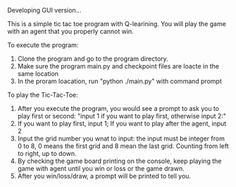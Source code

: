 
Developing GUI version...

This is a simple tic tac toe program with Q-learining. You will play the game with an agent that you properly cannot win.

To execute the program:
1. Clone the program and go to the program directory.
2. Make sure the program main.py and checkpoint files are loacte in the same location
3. In the proram loacation, run "python ./main.py" with command prompt

To play the Tic-Tac-Toe:
1. After you execute the program, you would see a prompt to ask you to play first or second: "input 1 if you want to play first, otherwise input 2:"
2. If you want to play first, input 1; If you want to play after the agent, input 2
3. Input the grid number you wnat to input: the input must be integer from 0 to 8, 0 means the first grid and 8 mean the last grid. Counting from left to right, up to down.
4. By checking the game board printing on the console, keep playing the game with agent until you win or loss or the game drawn.
5. After you win/loss/draw, a prompt will be printed to tell you.

